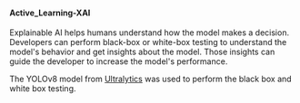 #### Active_Learning-XAI

Explainable AI helps humans understand how the model makes a decision. Developers can perform black-box or white-box testing to understand the model's behavior and get insights about the model. Those insights can guide the developer to increase the model's performance.

The YOLOv8 model from [Ultralytics](https://github.com/ultralytics/ultralytics) was used to perform the black box and white box testing. 
